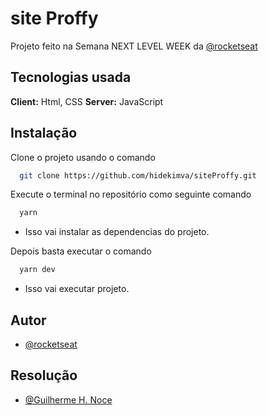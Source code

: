 
# site Proffy

Projeto feito na Semana NEXT LEVEL WEEK da [@rocketseat](https://github.com/rocketseat-education)


## Tecnologias usada
**Client:** Html, CSS
**Server:** JavaScript

  
## Instalação 

Clone o projeto usando o comando

```bash 
  git clone https://github.com/hidekimva/siteProffy.git
```

Execute o terminal no repositório como seguinte comando

```bash 
  yarn
```
- Isso vai instalar as dependencias do projeto.

Depois basta executar o comando
```bash 
  yarn dev
```
- Isso vai executar projeto.
    
## Autor

- [@rocketseat](https://github.com/rocketseat-education)

## Resolução
- [@Guilherme H. Noce](https://github.com/hidekimva)

  
